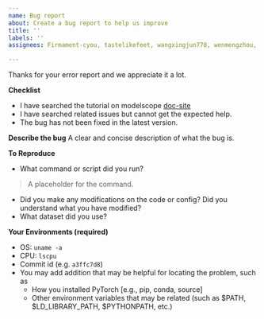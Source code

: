 ```yaml
---
name: Bug report
about: Create a bug report to help us improve
title: ''
labels: ''
assignees: Firmament-cyou, tastelikefeet, wangxingjun778, wenmengzhou, zzclynn

---
```


Thanks for your error report and we appreciate it a lot.

**Checklist**

* I have searched the tutorial on modelscope  [doc-site](https://modelscope.cn/docs)
* I have searched related issues but cannot get the expected help.
* The bug has not been fixed in the latest version.

**Describe the bug**
A clear and concise description of what the bug is.

**To Reproduce**
* What command or script did you run?
>  A placeholder for the command.
* Did you make any modifications on the code or config? Did you understand what you have modified?
* What dataset did you use?


**Your Environments (__required__)**
* OS: `uname -a`
* CPU: `lscpu`
* Commit id (e.g. `a3ffc7d8`)
* You may add addition that may be helpful for locating the problem, such as
    * How you installed PyTorch [e.g., pip, conda, source]
    * Other environment variables that may be related (such as $PATH, $LD_LIBRARY_PATH, $PYTHONPATH, etc.)
